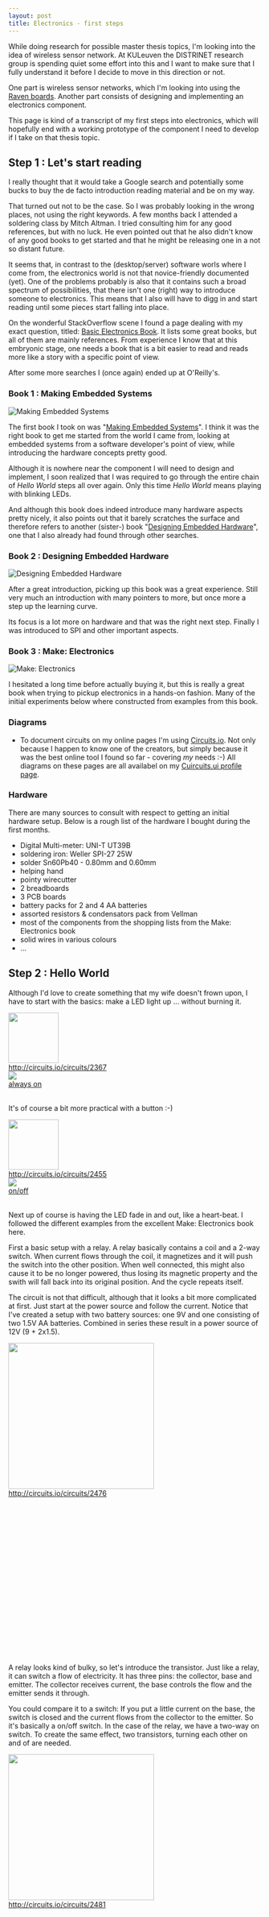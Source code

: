 ```yaml
---
layout: post
title: Electronics - first steps
---
```


While doing research for possible master thesis topics, I'm looking into the
idea of wireless sensor network. At KULeuven the DISTRINET research group is
spending quiet some effort into this and I want to make sure that I fully
understand it before I decide to move in this direction or not.

One part is wireless sensor networks, which I'm looking into using the 
[Raven boards](Raven.html). Another part consists of designing and 
implementing an electronics component.

This page is kind of a transcript of my first steps into electronics, which will 
hopefully end with a working prototype of the component I need to develop if I 
take on that thesis topic.

## Step 1 : Let's start reading

I really thought that it would take a Google search and potentially some bucks 
to buy the de facto introduction reading material and be on my way.

That turned out not to be the case. So I was probably looking in the wrong 
places, not using the right keywords. A few months back I attended a soldering 
class by Mitch Altman. I tried consulting him for any good references, but with 
no luck. He even pointed out that he also didn't know of any good books to get 
started and that he might be releasing one in a not so distant future.

It seems that, in contrast to the (desktop/server) software worls where I come 
from, the electronics world is not that novice-friendly documented (yet). One of 
the problems probably is also that it contains such a broad spectrum of 
possibilities, that there isn't one (right) way to introduce someone to 
electronics. This means that I also will have to digg in and start reading until 
some pieces start falling into place.

On the wonderful StackOverflow scene I found a page dealing with my exact 
question, titled: [Basic Electronics Book](http://electronics.stackexchange.com/questions/616/basic-electronics-book).
It lists some great books, but all of them are mainly references. From experience 
I know that at this embryonic stage, one needs a book that is a bit easier to 
read and reads more like a story with a specific point of view.

After some more searches I (once again) ended up at O'Reilly's.

### Book 1 : Making Embedded Systems

<div class="thumb right" style="clear:both">
  <img src="images/full/making_embedded_systems_cover.gif" alt="Making Embedded Systems">
</div>

The first book I took on was "[Making Embedded Systems](http://shop.oreilly.com/product/0636920017776.do)".
I think it was the right book to get me started from the world I came from, 
looking at embedded systems from a software developer's point of view, while 
introducing the hardware concepts pretty good.

Although it is nowhere near the component I will need to design and implement, I 
soon realized that I was required to go through the entire chain of _Hello World_ 
steps all over again. Only this time _Hello World_ means playing with blinking 
LEDs.

And although this book does indeed introduce many hardware aspects pretty nicely, 
it also points out that it barely scratches the surface and therefore refers to 
another (sister-) book "[Designing Embedded Hardware](http://shop.oreilly.com/product/9780596007553.do)", 
one that I also already had found through other searches.

### Book 2 : Designing Embedded Hardware

<div class="thumb right" style="clear:both">
  <img src="images/full/designing_embedded_hardware_cover.gif" alt="Designing Embedded Hardware">
</div>

After a great introduction, picking up this book was a great experience. Still
very much an introduction with many pointers to more, but once more a step up
the learning curve.

Its focus is a lot more on hardware and that was the right next step. Finally I
was introduced to SPI and other important aspects.

### Book 3 : Make: Electronics

<div class="thumb right" style="clear:both">
  <img src="images/full/make_electronics_cover.jpeg" alt="Make: Electronics">
</div>

I hesitated a long time before actually buying it, but this is really a great
book when trying to pickup electronics in a hands-on fashion. Many of the
initial experiments below where constructed from examples from this book.

### Diagrams

* To document circuits on my online pages I'm using
  [Circuits.io](http://circuits.io). Not only because I happen to know one of
  the creators, but simply because it was the best online tool I found so far -
  covering _my_ needs :-) All diagrams on these pages are all availabel on my
  [Cuircuits.ui profile page](http://www.circuits.io/circuits/user?uid=1785).

### Hardware

There are many sources to consult with respect to getting an initial hardware
setup. Below is a rough list of the hardware I bought during the first months.

* Digital Multi-meter: UNI-T UT39B
* soldering iron: Weller SPI-27 25W
* solder Sn60Pb40 - 0.80mm and 0.60mm
* helping hand
* pointy wirecutter
* 2 breadboards
* 3 PCB boards
* battery packs for 2 and 4 AA batteries
* assorted resistors & condensators pack from Vellman
* most of the components from the shopping lists from the Make: Electronics book
* solid wires in various colours
* ...

## Step 2 : Hello World

Although I'd love to create something that my wife doesn't frown upon, I have
to start with the basics: make a LED light up ... without burning it.

<div class="thumb circuit left">
  <a href="http://circuits.io/circuits/2367" target="_blank">
    <img src="http://circuits.io/circuits/2367/schematic" height="100"><br>
    http://circuits.io/circuits/2367
  </a>
</div>

<div class="thumb circuit left">
  <a href="images/full/hello_led.jpg" target="_blank">
    <img src="images/thumb/hello_led.jpg"><br>
    always on
  </a>
</div>

<br clear="both">

It's of course a bit more practical with a button :-)

<div class="thumb circuit left">
  <a href="http://circuits.io/circuits/2455" target="_blank">
    <img src="http://circuits.io/circuits/2455/schematic" height="100"><br>
    http://circuits.io/circuits/2455
  </a>
</div>

<div class="thumb circuit left">
  <a href="images/full/hello_switch_led.jpg" target="_blank">
    <img src="images/thumb/hello_switch_led.jpg"><br>
    on/off
  </a>
</div>

<br clear="both">

Next up of course is having the LED fade in and out, like a heart-beat. I
followed the different examples from the excellent Make: Electronics book here.

First a basic setup with a relay. A relay basically contains a coil and a
2-way switch. When current flows through the coil, it magnetizes and it will
push the switch into the other position. When well connected, this might also
cause it to be no longer powered, thus losing its magnetic property and the
swith will fall back into its original position. And the cycle repeats itself.

The circuit is not that difficult, although that it looks a bit more
complicated at first. Just start at the power source and follow the current.
Notice that I've created a setup with two battery sources: one 9V and one
consisting of two 1.5V AA batteries. Combined in series these result in a
power source of 12V (9 + 2x1.5).

<div class="thumb circuit left">
  <a href="http://circuits.io/circuits/2476" target="_blank">
    <img src="http://circuits.io/circuits/2476/schematic" height="290"><br>
    http://circuits.io/circuits/2476
  </a> 
</div>

<object width="560" height="315">
  <param name="movie" value="http://www.youtube.com/v/kG8f-J1K0ts?version=3&amp;hl=en_US"></param>
  <param name="allowFullScreen" value="true"></param>
  <param name="allowscriptaccess" value="always"></param>
  <embed src="http://www.youtube.com/v/kG8f-J1K0ts?version=3&amp;hl=en_US" type="application/x-shockwave-flash" width="560" height="315" allowscriptaccess="always" allowfullscreen="true"></embed>
</object>

<br clear="both">

A relay looks kind of bulky, so let's introduce the transistor. Just like a
relay, it can switch a flow of electricity. It has three pins: the collector,
base and emitter. The collector receives current, the base controls the flow
and the emitter sends it through.

You could compare it to a switch: If you put a little current on the base, the
switch is closed and the current flows from the collector to the emitter. So
it's basically a on/off switch. In the case of the relay, we have a two-way on
switch. To create the same effect, two transistors, turning each other on and
of are needed.

<div class="thumb circuit left">
  <a href="http://circuits.io/circuits/2481" target="_blank">
    <img src="http://circuits.io/circuits/2481/schematic" height="290"><br>
    http://circuits.io/circuits/2481
  </a> 
</div>

<object width="560" height="315">
  <param name="movie" value="http://www.youtube.com/v/lLMTcqTKUIE?version=3&amp;hl=en_US"></param>
  <param name="allowFullScreen" value="true"></param>
  <param name="allowscriptaccess" value="always"></param>
  <embed src="http://www.youtube.com/v/lLMTcqTKUIE?version=3&amp;hl=en_US" type="application/x-shockwave-flash" width="560" height="315" allowscriptaccess="always" allowfullscreen="true"></embed>
</object>

<br clear="both">

Note: In the movie I've added a switch, which is not included in the diagram :-)

But it's not quiet yet the effect I'm aiming for. Let's try it with the famous
555 timer.

<div class="thumb circuit left">
  <a href="http://circuits.io/circuits/2502" target="_blank">
    <img src="http://circuits.io/circuits/2502/schematic" height="290"><br>
    http://circuits.io/circuits/2502
  </a> 
</div>

<object width="560" height="315">
  <param name="movie" value="http://www.youtube.com/v/yjtR2P6eKc0?version=3&amp;hl=en_US"></param>
  <param name="allowFullScreen" value="true"></param>
  <param name="allowscriptaccess" value="always"></param>
  <embed src="http://www.youtube.com/v/yjtR2P6eKc0?version=3&amp;hl=en_US" type="application/x-shockwave-flash" width="560" height="315" allowscriptaccess="always" allowfullscreen="true"></embed>
</object>

<br clear="both">

Yeah, we made heart beat ;-)

The 555 timer hides (a lot of) the complexity. Let's see if I can explain
everything in the diagram:

* connecting GND (pin 1) and VCC (pin 8) are pretty straightforward
* RESET requires a high value to avoid resetting (it's active low), so
  connected to the power source, it will keep the timer running.

That leaves us with TRIG (pin 2), OUT (pin 3) and THRES (pin 6).

The 555 timer allows us to generate a "pulse". This happens when the voltage on
the TRIGger is low (another active low). Internally, the timer will _flip_
into a different state.

The pulse is a fixed-time high voltage on OUT. The length of the pulse is
determined by the capacitance of the capcitor connected on TRESH (pin 6). When
this charges to 2/3, TRESH will detect this and internally, the timer will
_flop back_.

So let's walk through the circuit: initially there is no high voltage on TRIG,
which triggers the _flip_ and 9V is put on OUT. This causes capacitor C0 to
start charging, causing an increasing voltage on the transistor, which will
start eluminating the LED. After 2/3 of its charging time, TRESH will cause a
_flop_ and OUT goes back to low voltage.

Capacitor C0 now starts to discharge, causing a high voltage on TRIG for some
time. When C0 is fully discharged, the cycle repeats itself.

Okay, I understand the circuit. Now I want to modify it and actually show the
discharging of capacitor C0 back to OUT (which internally sinks this to GND).

This current will flow back through resistor R1, so I can put a LED in parallel
to that. To only show the back-current when discharging the capacitor, I added
a diode to that branch, blocking any charge current from going through the LED.

<div class="thumb circuit left">
  <a href="http://circuits.io/circuits/2505" target="_blank">
    <img src="http://circuits.io/circuits/2505/schematic" height="290"><br>
    http://circuits.io/circuits/2505
  </a> 
</div>

<object width="560" height="315">
  <param name="movie" value="http://www.youtube.com/v/Te_AX1X_7ag?version=3&amp;hl=en_US"></param>
  <param name="allowFullScreen" value="true"></param>
  <param name="allowscriptaccess" value="always"></param>
  <embed src="http://www.youtube.com/v/Te_AX1X_7ag?version=3&amp;hl=en_US" type="application/x-shockwave-flash" width="560" height="315" allowscriptaccess="always" allowfullscreen="true"></embed>
</object>

<br clear="both">

Although this works, it doesn't seem to be a classic setup. It would be nice if
the output was taken out of the loop generation and only be used to do
something (else).

Also, the 555 can be configured (programmed is a bit strong here I think). The
length of the pulse (or the duration of the "on" cycle) and the length of the
interval (or the duration of the "off" cycle) can be set using resistors.

Let's once more walk through the entire circuit to make sure we _get_ how it
works. When activating the power source, the current flows through R1 and the
200K trimmer. It starts to charge capacitor C0, thus keeping the voltage on
TRIG initially low, which activates it and a high voltage on OUT will make the LED

When C0 reaches 2/3 of its capacity, THRES will be activated which causes OUT
to go low. When the 555 _flops_ back, DISCH will be grounded and allow for
sinking. This allows for C0 to discharge, until it reaches a level that again
triggers TRIG and the cycle repeats.

The 200K trimmer allows us to control the rate at which the capacitor charges
and discharges, thus allowing us to control the frequency of the oscillation.
There is in fact a little difference between charging and discharging. When
charging, the current flow through both R1 and the 200K trimmer and while
discharging only through the trimmer.

This can be eliminated by adding a diode in parallel with the trimmer, which
will eliminate it from the charge cycle and only include it in the discharge
cycle. This way the charge and discharge cycles can be configured independently.

<div class="thumb circuit left">
  <a href="http://circuits.io/circuits/2559" target="_blank">
    <img src="http://circuits.io/circuits/2559/schematic" height="290"><br>
    http://circuits.io/circuits/2559
  </a> 
</div>

<object width="560" height="315">
  <param name="movie" value="http://www.youtube.com/v/XOqSQaZmZLM?hl=en_US&amp;version=3&amp;rel=0"></param>
  <param name="allowFullScreen" value="true"></param>
  <param name="allowscriptaccess" value="always"></param>
  <embed src="http://www.youtube.com/v/XOqSQaZmZLM?hl=en_US&amp;version=3&amp;rel=0" type="application/x-shockwave-flash" width="560" height="315" allowscriptaccess="always" allowfullscreen="true"></embed>
</object>

<br clear="both">

The CONT pin can be used to configure the timing/sensitivity of the RC circuit.
It seems that it is not often used, but varying the voltage will change the
speed.

## Step 3 : Play

Once you get the hang of it, it is more of the same. Not that it becomes
boring, on the contrary, but you can start having fun trying out thing. Below
is a list of other small pages that deal with different experiments.

* [SR Latch](SR_Latch.html)
